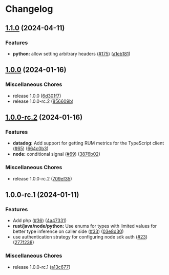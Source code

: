 # Changelog

## [1.1.0](https://github.com/flipt-io/flipt-server-sdks/compare/flipt-node-v1.0.0...flipt-node-v1.1.0) (2024-04-11)


### Features

* **python:** allow setting arbitrary headers ([#175](https://github.com/flipt-io/flipt-server-sdks/issues/175)) ([a1eb181](https://github.com/flipt-io/flipt-server-sdks/commit/a1eb181f4fce7da2f6d82e8cb7688c45b305c630))

## [1.0.0](https://github.com/flipt-io/flipt-server-sdks/compare/flipt-node-v1.0.0-rc.2...flipt-node-v1.0.0) (2024-01-16)


### Miscellaneous Chores

* release 1.0.0 ([6d301f7](https://github.com/flipt-io/flipt-server-sdks/commit/6d301f71ff2059748ac2c6899aa10b1cd275b50d))
* release 1.0.0-rc.2 ([856609b](https://github.com/flipt-io/flipt-server-sdks/commit/856609ba9981d00ffbe855b660149fe782a87f61))

## [1.0.0-rc.2](https://github.com/flipt-io/flipt-server-sdks/compare/flipt-node-v1.0.0-rc.1...flipt-node-v1.0.0-rc.2) (2024-01-16)


### Features

* **datadog:** Add support for getting RUM metrics for the TypeScript client ([#65](https://github.com/flipt-io/flipt-server-sdks/issues/65)) ([664c0b3](https://github.com/flipt-io/flipt-server-sdks/commit/664c0b3158b3265637a720305f95b7327e896525))
* **node:** conditional signal ([#69](https://github.com/flipt-io/flipt-server-sdks/issues/69)) ([3876b02](https://github.com/flipt-io/flipt-server-sdks/commit/3876b020655b24d377cf0d5c67f2b186c16999a7))


### Miscellaneous Chores

* release 1.0.0-rc.2 ([709ef35](https://github.com/flipt-io/flipt-server-sdks/commit/709ef35e9959ee5bdc6630b60599de04f29f667d))

## 1.0.0-rc.1 (2024-01-11)

### Features

- Add php ([#36](https://github.com/flipt-io/flipt-server-sdks/issues/36)) ([4a47331](https://github.com/flipt-io/flipt-server-sdks/commit/4a47331b0da56e55f0e31b312cffbe0e10248229))
- **rust/java/node/python:** Use enums for types with limited values for better type inference on caller side ([#33](https://github.com/flipt-io/flipt-server-sdks/issues/33)) ([03e8d30](https://github.com/flipt-io/flipt-server-sdks/commit/03e8d30f3421f48a5d320bed922b0a589c58aa59))
- use authentication strategy for configuring node sdk auth ([#23](https://github.com/flipt-io/flipt-server-sdks/issues/23)) ([277f238](https://github.com/flipt-io/flipt-server-sdks/commit/277f238e09fd7e3429b7a86477dfafba48f0f471))

### Miscellaneous Chores

- release 1.0.0-rc.1 ([a13c677](https://github.com/flipt-io/flipt-server-sdks/commit/a13c6774c6a6c1c125e299ce0ec4267ed2bbb4cf))
